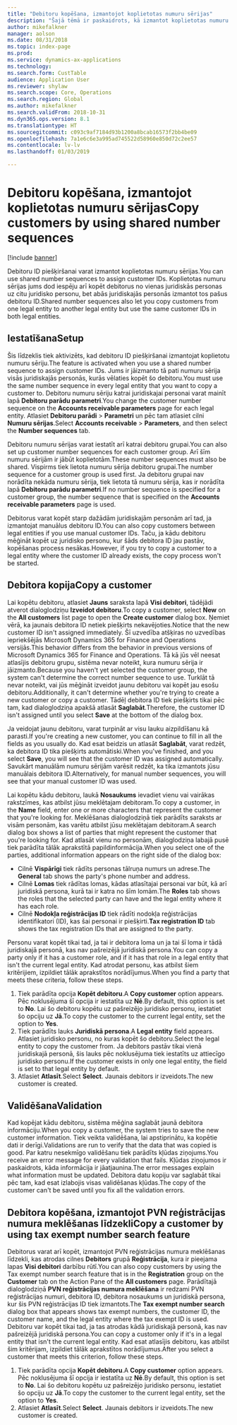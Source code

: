 ```yaml
---
title: "Debitoru kopēšana, izmantojot koplietotas numuru sērijas"
description: "Šajā tēmā ir paskaidrots, kā izmantot koplietotas numuru sērijas, lai debitoru kopētu uz citu juridisko personu, bet saglabātu to pašu debitora ID."
author: mikefalkner
manager: aolson
ms.date: 08/31/2018
ms.topic: index-page
ms.prod: 
ms.service: dynamics-ax-applications
ms.technology: 
ms.search.form: CustTable
audience: Application User
ms.reviewer: shylaw
ms.search.scope: Core, Operations
ms.search.region: Global
ms.author: mikefalkner
ms.search.validFrom: 2018-10-31
ms.dyn365.ops.version: 8.1
ms.translationtype: HT
ms.sourcegitcommit: c093c9af7184d93b1200a8bcab16573f2bb4be09
ms.openlocfilehash: 7a1e6c6e3a995ad745522d58960e850d72c2ee57
ms.contentlocale: lv-lv
ms.lasthandoff: 01/03/2019

---
```


# <a name="copy-customers-by-using-shared-number-sequences"></a><span data-ttu-id="a1e1e-103">Debitoru kopēšana, izmantojot koplietotas numuru sērijas</span><span class="sxs-lookup"><span data-stu-id="a1e1e-103">Copy customers by using shared number sequences</span></span>

[!include [banner](../includes/banner.md)]

<span data-ttu-id="a1e1e-104">Debitoru ID piešķiršanai varat izmantot koplietotas numuru sērijas.</span><span class="sxs-lookup"><span data-stu-id="a1e1e-104">You can use shared number sequences to assign customer IDs.</span></span> <span data-ttu-id="a1e1e-105">Koplietotas numuru sērijas jums dod iespēju arī kopēt debitorus no vienas juridiskās personas uz citu juridisko personu, bet abās juridiskajās personās izmantot tos pašus debitoru ID.</span><span class="sxs-lookup"><span data-stu-id="a1e1e-105">Shared number sequences also let you copy customers from one legal entity to another legal entity but use the same customer IDs in both legal entities.</span></span>

## <a name="setup"></a><span data-ttu-id="a1e1e-106">Iestatīšana</span><span class="sxs-lookup"><span data-stu-id="a1e1e-106">Setup</span></span>

<span data-ttu-id="a1e1e-107">Šis līdzeklis tiek aktivizēts, kad debitoru ID piešķiršanai izmantojat koplietotu numuru sēriju.</span><span class="sxs-lookup"><span data-stu-id="a1e1e-107">The feature is activated when you use a shared number sequence to assign customer IDs.</span></span> <span data-ttu-id="a1e1e-108">Jums ir jāizmanto tā pati numuru sērija visās juridiskajās personās, kurās vēlaties kopēt šo debitoru.</span><span class="sxs-lookup"><span data-stu-id="a1e1e-108">You must use the same number sequence in every legal entity that you want to copy a customer to.</span></span> <span data-ttu-id="a1e1e-109">Debitoru numuru sēriju katrai juridiskajai personai varat mainīt lapā **Debitoru parādu parametri**.</span><span class="sxs-lookup"><span data-stu-id="a1e1e-109">You change the customer number sequence on the **Accounts receivable parameters** page for each legal entity.</span></span> <span data-ttu-id="a1e1e-110">Atlasiet **Debitoru parādi** \> **Parametri** un pēc tam atlasiet cilni **Numuru sērijas**.</span><span class="sxs-lookup"><span data-stu-id="a1e1e-110">Select **Accounts receivable** \> **Parameters**, and then select the **Number sequences** tab.</span></span>

<span data-ttu-id="a1e1e-111">Debitoru numuru sērijas varat iestatīt arī katrai debitoru grupai.</span><span class="sxs-lookup"><span data-stu-id="a1e1e-111">You can also set up customer number sequences for each customer group.</span></span> <span data-ttu-id="a1e1e-112">Arī šīm numuru sērijām ir jābūt koplietotām.</span><span class="sxs-lookup"><span data-stu-id="a1e1e-112">These number sequences must also be shared.</span></span> <span data-ttu-id="a1e1e-113">Vispirms tiek lietota numuru sērija debitoru grupai.</span><span class="sxs-lookup"><span data-stu-id="a1e1e-113">The number sequence for a customer group is used first.</span></span> <span data-ttu-id="a1e1e-114">Ja debitoru grupai nav norādīta nekāda numuru sērija, tiek lietota tā numuru sērija, kas ir norādīta lapā **Debitoru parādu parametri**.</span><span class="sxs-lookup"><span data-stu-id="a1e1e-114">If no number sequence is specified for a customer group, the number sequence that is specified on the **Accounts receivable parameters** page is used.</span></span>

<span data-ttu-id="a1e1e-115">Debitorus varat kopēt starp dažādām juridiskajām personām arī tad, ja izmantojat manuālus debitoru ID.</span><span class="sxs-lookup"><span data-stu-id="a1e1e-115">You can also copy customers between legal entities if you use manual customer IDs.</span></span> <span data-ttu-id="a1e1e-116">Taču, ja kādu debitoru mēģināt kopēt uz juridisko personu, kur šāds debitora ID jau pastāv, kopēšanas process nesākas.</span><span class="sxs-lookup"><span data-stu-id="a1e1e-116">However, if you try to copy a customer to a legal entity where the customer ID already exists, the copy process won't be started.</span></span>

## <a name="copy-a-customer"></a><span data-ttu-id="a1e1e-117">Debitora kopija</span><span class="sxs-lookup"><span data-stu-id="a1e1e-117">Copy a customer</span></span>

<span data-ttu-id="a1e1e-118">Lai kopētu debitoru, atlasiet **Jauns** saraksta lapā **Visi debitori**, tādējādi atverot dialoglodziņu **Izveidot debitoru**.</span><span class="sxs-lookup"><span data-stu-id="a1e1e-118">To copy a customer, select **New** on the **All customers** list page to open the **Create customer** dialog box.</span></span> <span data-ttu-id="a1e1e-119">Ņemiet vērā, ka jaunais debitora ID netiek piešķirts nekavējoties.</span><span class="sxs-lookup"><span data-stu-id="a1e1e-119">Notice that the new customer ID isn't assigned immediately.</span></span> <span data-ttu-id="a1e1e-120">Šī uzvedība atšķiras no uzvedības iepriekšējās Microsoft Dynamics 365 for Finance and Operations versijās.</span><span class="sxs-lookup"><span data-stu-id="a1e1e-120">This behavior differs from the behavior in previous versions of Microsoft Dynamics 365 for Finance and Operations.</span></span> <span data-ttu-id="a1e1e-121">Tā kā jūs vēl neesat atlasījis debitoru grupu, sistēma nevar noteikt, kura numuru sērija ir jāizmanto.</span><span class="sxs-lookup"><span data-stu-id="a1e1e-121">Because you haven't yet selected the customer group, the system can't determine the correct number sequence to use.</span></span> <span data-ttu-id="a1e1e-122">Turklāt tā nevar noteikt, vai jūs mēģināt izveidot jaunu debitoru vai kopēt jau esošu debitoru.</span><span class="sxs-lookup"><span data-stu-id="a1e1e-122">Additionally, it can't determine whether you're trying to create a new customer or copy a customer.</span></span> <span data-ttu-id="a1e1e-123">Tādēļ debitora ID tiek piešķirts tikai pēc tam, kad dialoglodziņa apakšā atlasāt **Saglabāt**.</span><span class="sxs-lookup"><span data-stu-id="a1e1e-123">Therefore, the customer ID isn't assigned until you select **Save** at the bottom of the dialog box.</span></span>

<span data-ttu-id="a1e1e-124">Ja veidojat jaunu debitoru, varat turpināt ar visu lauku aizpildīšanu kā parasti.</span><span class="sxs-lookup"><span data-stu-id="a1e1e-124">If you're creating a new customer, you can continue to fill in all the fields as you usually do.</span></span> <span data-ttu-id="a1e1e-125">Kad esat beidzis un atlasāt **Saglabāt**, varat redzēt, ka debitora ID tika piešķirts automātiski.</span><span class="sxs-lookup"><span data-stu-id="a1e1e-125">When you've finished, and you select **Save**, you will see that the customer ID was assigned automatically.</span></span> <span data-ttu-id="a1e1e-126">Savukārt manuālām numuru sērijām varēsit redzēt, ka tika izmantots jūsu manuālais debitora ID.</span><span class="sxs-lookup"><span data-stu-id="a1e1e-126">Alternatively, for manual number sequences, you will see that your manual customer ID was used.</span></span>

<span data-ttu-id="a1e1e-127">Lai kopētu kādu debitoru, laukā **Nosaukums** ievadiet vienu vai vairākas rakstzīmes, kas atbilst jūsu meklētajam debitoram.</span><span class="sxs-lookup"><span data-stu-id="a1e1e-127">To copy a customer, in the **Name** field, enter one or more characters that represent the customer that you're looking for.</span></span> <span data-ttu-id="a1e1e-128">Meklēšanas dialoglodziņā tiek parādīts saraksts ar visām personām, kas varētu atbilst jūsu meklētajam debitoram.</span><span class="sxs-lookup"><span data-stu-id="a1e1e-128">A search dialog box shows a list of parties that might represent the customer that you're looking for.</span></span> <span data-ttu-id="a1e1e-129">Kad atlasāt vienu no personām, dialoglodziņa labajā pusē tiek parādīta tālāk aprakstītā papildinformācija.</span><span class="sxs-lookup"><span data-stu-id="a1e1e-129">When you select one of the parties, additional information appears on the right side of the dialog box:</span></span>

- <span data-ttu-id="a1e1e-130">Cilnē **Vispārīgi** tiek rādīts personas tālruņa numurs un adrese.</span><span class="sxs-lookup"><span data-stu-id="a1e1e-130">The **General** tab shows the party's phone number and address.</span></span>
- <span data-ttu-id="a1e1e-131">Cilnē **Lomas** tiek rādītas lomas, kādas atlasītajai personai var būt, kā arī juridiskā persona, kurā tai ir katra no šīm lomām.</span><span class="sxs-lookup"><span data-stu-id="a1e1e-131">The **Roles** tab shows the roles that the selected party can have and the legal entity where it has each role.</span></span>
- <span data-ttu-id="a1e1e-132">Cilnē **Nodokļa reģistrācijas ID** tiek rādīti nodokļa reģistrācijas identifikatori (ID), kas šai personai ir piešķirti.</span><span class="sxs-lookup"><span data-stu-id="a1e1e-132">**Tax registration ID** tab shows the tax registration IDs that are assigned to the party.</span></span>

<span data-ttu-id="a1e1e-133">Personu varat kopēt tikai tad, ja tai ir debitora loma un ja tai šī loma ir tādā juridiskajā personā, kas nav pašreizējā juridiskā persona.</span><span class="sxs-lookup"><span data-stu-id="a1e1e-133">You can copy a party only if it has a customer role, and if it has that role in a legal entity that isn't the current legal entity.</span></span> <span data-ttu-id="a1e1e-134">Kad atrodat personu, kas atbilst šiem kritērijiem, izpildiet tālāk aprakstītos norādījumus.</span><span class="sxs-lookup"><span data-stu-id="a1e1e-134">When you find a party that meets these criteria, follow these steps.</span></span>

1. <span data-ttu-id="a1e1e-135">Tiek parādīta opcija **Kopēt debitoru**.</span><span class="sxs-lookup"><span data-stu-id="a1e1e-135">A **Copy customer** option appears.</span></span> <span data-ttu-id="a1e1e-136">Pēc noklusējuma šī opcija ir iestatīta uz **Nē**.</span><span class="sxs-lookup"><span data-stu-id="a1e1e-136">By default, this option is set to **No**.</span></span> <span data-ttu-id="a1e1e-137">Lai šo debitoru kopētu uz pašreizējo juridisko personu, iestatiet šo opciju uz **Jā**.</span><span class="sxs-lookup"><span data-stu-id="a1e1e-137">To copy the customer to the current legal entity, set the option to **Yes**.</span></span> 
2. <span data-ttu-id="a1e1e-138">Tiek parādīts lauks **Juridiskā persona**.</span><span class="sxs-lookup"><span data-stu-id="a1e1e-138">A **Legal entity** field appears.</span></span> <span data-ttu-id="a1e1e-139">Atlasiet juridisko personu, no kuras kopēt šo debitoru.</span><span class="sxs-lookup"><span data-stu-id="a1e1e-139">Select the legal entity to copy the customer from.</span></span> <span data-ttu-id="a1e1e-140">Ja debitors pastāv tikai vienā juridiskajā personā, šis lauks pēc noklusējuma tiek iestatīts uz attiecīgo juridisko personu.</span><span class="sxs-lookup"><span data-stu-id="a1e1e-140">If the customer exists in only one legal entity, the field is set to that legal entity by default.</span></span>
3. <span data-ttu-id="a1e1e-141">Atlasiet **Atlasīt**.</span><span class="sxs-lookup"><span data-stu-id="a1e1e-141">Select **Select**.</span></span> <span data-ttu-id="a1e1e-142">Jaunais debitors ir izveidots.</span><span class="sxs-lookup"><span data-stu-id="a1e1e-142">The new customer is created.</span></span>

## <a name="validation"></a><span data-ttu-id="a1e1e-143">Validēšana</span><span class="sxs-lookup"><span data-stu-id="a1e1e-143">Validation</span></span>

<span data-ttu-id="a1e1e-144">Kad kopējat kādu debitoru, sistēma mēģina saglabāt jaunā debitora informāciju.</span><span class="sxs-lookup"><span data-stu-id="a1e1e-144">When you copy a customer, the system tries to save the new customer information.</span></span> <span data-ttu-id="a1e1e-145">Tiek veikta validēšana, lai apstiprinātu, ka kopētie dati ir derīgi.</span><span class="sxs-lookup"><span data-stu-id="a1e1e-145">Validations are run to verify that the data that was copied is good.</span></span> <span data-ttu-id="a1e1e-146">Par katru nesekmīgo validēšanu tiek parādīts kļūdas ziņojums.</span><span class="sxs-lookup"><span data-stu-id="a1e1e-146">You receive an error message for every validation that fails.</span></span> <span data-ttu-id="a1e1e-147">Kļūdas ziņojumos ir paskaidrots, kāda informācija ir jāatjaunina.</span><span class="sxs-lookup"><span data-stu-id="a1e1e-147">The error messages explain what information must be updated.</span></span> <span data-ttu-id="a1e1e-148">Debitora datu kopiju var saglabāt tikai pēc tam, kad esat izlabojis visas validēšanas kļūdas.</span><span class="sxs-lookup"><span data-stu-id="a1e1e-148">The copy of the customer can't be saved until you fix all the validation errors.</span></span>

## <a name="copy-a-customer-by-using-tax-exempt-number-search-feature"></a><span data-ttu-id="a1e1e-149">Debitora kopēšana, izmantojot PVN reģistrācijas numura meklēšanas līdzekli</span><span class="sxs-lookup"><span data-stu-id="a1e1e-149">Copy a customer by using tax exempt number search feature</span></span>

<span data-ttu-id="a1e1e-150">Debitorus varat arī kopēt, izmantojot PVN reģistrācijas numura meklēšanas līdzekli, kas atrodas cilnes **Debitors** grupā **Reģistrācija**, kura ir pieejama lapas **Visi debitori** darbību rūtī.</span><span class="sxs-lookup"><span data-stu-id="a1e1e-150">You can also copy customers by using the Tax exempt number search feature that is in the **Registration** group on the **Customer** tab on the Action Pane of the **All customers** page.</span></span> <span data-ttu-id="a1e1e-151">Parādītajā dialoglodziņā **PVN reģistrācijas numura meklēšana** ir redzami PVN reģistrācijas numuri, debitora ID, debitora nosaukums un juridiskā persona, kur šis PVN reģistrācijas ID tiek izmantots.</span><span class="sxs-lookup"><span data-stu-id="a1e1e-151">The **Tax exempt number search** dialog box that appears shows tax exempt numbers, the customer ID, the customer name, and the legal entity where the tax exempt ID is used.</span></span> <span data-ttu-id="a1e1e-152">Debitoru var kopēt tikai tad, ja tas atrodas kādā juridiskajā personā, kas nav pašreizējā juridiskā persona.</span><span class="sxs-lookup"><span data-stu-id="a1e1e-152">You can copy a customer only if it's in a legal entity that isn't the current legal entity.</span></span> <span data-ttu-id="a1e1e-153">Kad esat atlasījis debitoru, kas atbilst šim kritērijam, izpildiet tālāk aprakstītos norādījumus.</span><span class="sxs-lookup"><span data-stu-id="a1e1e-153">After you select a customer that meets this criterion, follow these steps.</span></span>

1. <span data-ttu-id="a1e1e-154">Tiek parādīta opcija **Kopēt debitoru**.</span><span class="sxs-lookup"><span data-stu-id="a1e1e-154">A **Copy customer** option appears.</span></span> <span data-ttu-id="a1e1e-155">Pēc noklusējuma šī opcija ir iestatīta uz **Nē**.</span><span class="sxs-lookup"><span data-stu-id="a1e1e-155">By default, this option is set to **No**.</span></span> <span data-ttu-id="a1e1e-156">Lai šo debitoru kopētu uz pašreizējo juridisko personu, iestatiet šo opciju uz **Jā**.</span><span class="sxs-lookup"><span data-stu-id="a1e1e-156">To copy the customer to the current legal entity, set the option to **Yes**.</span></span> 
2. <span data-ttu-id="a1e1e-157">Atlasiet **Atlasīt**.</span><span class="sxs-lookup"><span data-stu-id="a1e1e-157">Select **Select**.</span></span> <span data-ttu-id="a1e1e-158">Jaunais debitors ir izveidots.</span><span class="sxs-lookup"><span data-stu-id="a1e1e-158">The new customer is created.</span></span>


